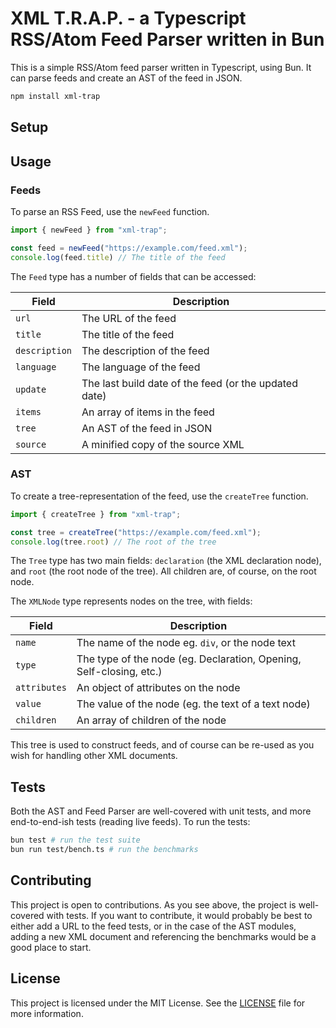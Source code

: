 # XML T.R.A.P. - a Typescript RSS/Atom Feed Parser written in Bun

This is a simple RSS/Atom feed parser written in Typescript, using Bun. It can parse feeds and create an AST of the feed in JSON.

```bash
npm install xml-trap 
```

## Setup

<!-- TODO -->

## Usage

<!-- TODO -->

### Feeds

To parse an RSS Feed, use the `newFeed` function.

```typescript
import { newFeed } from "xml-trap";

const feed = newFeed("https://example.com/feed.xml");
console.log(feed.title) // The title of the feed
```

The `Feed` type has a number of fields that can be accessed:

| Field | Description |
| --- | --- |
| `url` | The URL of the feed |
| `title` | The title of the feed |
| `description` | The description of the feed |
| `language` | The language of the feed |
| `update` | The last build date of the feed (or the updated date) |
| `items` | An array of items in the feed |
| `tree` | An AST of the feed in JSON |
| `source` | A minified copy of the source XML |

### AST

To create a tree-representation of the feed, use the `createTree` function.

```typescript
import { createTree } from "xml-trap";

const tree = createTree("https://example.com/feed.xml");
console.log(tree.root) // The root of the tree
```

The `Tree` type has two main fields: `declaration` (the XML declaration node), and `root` (the root node of the tree). All children are, of course, on the root node.

The `XMLNode` type represents nodes on the tree, with fields:

| Field | Description |
| --- | --- |
| `name` | The name of the node eg. `div`, or the node text |
| `type` | The type of the node (eg. Declaration, Opening, Self-closing, etc.) |
| `attributes` | An object of attributes on the node |
| `value` | The value of the node (eg. the text of a text node) |
| `children` | An array of children of the node |

This tree is used to construct feeds, and of course can be re-used as you wish for handling other XML documents.

## Tests

Both the AST and Feed Parser are well-covered with unit tests, and more end-to-end-ish tests (reading live feeds). To run the tests:

```bash
bun test # run the test suite
bun run test/bench.ts # run the benchmarks
```

## Contributing

This project is open to contributions. As you see above, the project is well-covered with tests. If you want to contribute, it would probably be best to either add a URL to the feed tests, or in the case of the AST modules, adding a new XML document and referencing the benchmarks would be a good place to start.

## License

This project is licensed under the MIT License. See the [LICENSE](https://github.com/knightspore/xml-trap/blob/main/LICENSE.md) file for more information.
